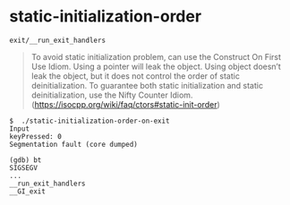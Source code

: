 # static-initialization-order

`exit/__run_exit_handlers`

> To avoid static initialization problem, can use the Construct On First Use Idiom. Using a pointer will leak the object. Using object doesn’t leak the object, but it does not control the order of static deinitialization. To guarantee both static initialization and static deinitialization, use the Nifty Counter Idiom. (https://isocpp.org/wiki/faq/ctors#static-init-order)

```shell script
$  ./static-initialization-order-on-exit 
Input
keyPressed: 0
Segmentation fault (core dumped)

(gdb) bt
SIGSEGV
...
__run_exit_handlers
__GI_exit
```
